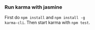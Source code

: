### Run karma with jasmine
First do <code>npm install</code> and <code>npm install -g karma-cli</code>.
Then start karma with <code>npm test</code>.

